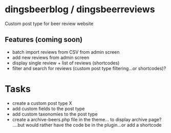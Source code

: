 # dingsbeerblog / dingsbeerreviews

Custom post type for beer review website

## Features (coming soon)
* batch import reviews from CSV from admin screen
* add new reviews from admin screen
* display single review + list of reviews (shortcodes)
* filter and search for reviews (custom post type filtering...or shortcodes)?

# Tasks
- create a custom post type X
- add custom fields to the post type
- add custom taxonomies to the post type
- create a archive-beers.php file in the theme... to display archive page?
....but would rather have the code be in the plugin...or add a shortcode





